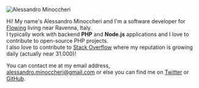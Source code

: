 
![Alessandro Minoccheri](https://alessandrominoccheri.github.io/img/alessandro_minoccheri.jpg
)

Hi! My name's Alessandro Minoccheri and I'm a software developer for [Flowing](https://www.flowing.it/) living near Ravenna, Italy.  
I typically work with backend **PHP** and **Node.js** applications and I love to contribute to open-source PHP projects.  
I also love to contribute to [Stack Overflow](https://stackoverflow.com/users/1427138/alessandro-minoccheri) where my reputation is growing daily (actually near 31.000)!  


You can contact me at my email address, alessandro.minoccheri@gmail.com or else you can find me on [Twitter](https://twitter.com/minompi) or [GitHub](https://github.com/AlessandroMinoccheri).
